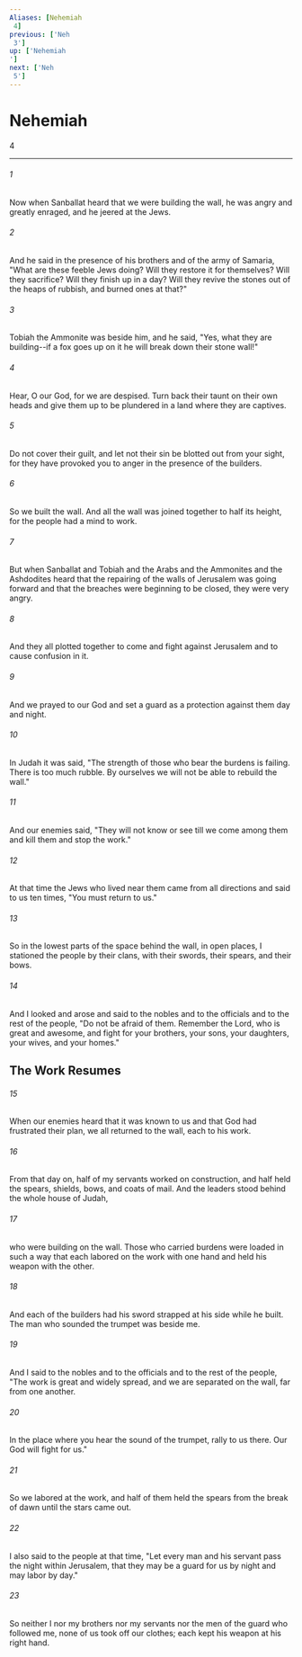 ```yaml
---
Aliases: [Nehemiah 4]
previous: ['Neh 3']
up: ['Nehemiah']
next: ['Neh 5']
---
```

# Nehemiah 4

***
 

###### 1 
Now when Sanballat heard that we were building the wall, he was angry and greatly enraged, and he jeered at the Jews.  

###### 2 
And he said in the presence of his brothers and of the army of Samaria, "What are these feeble Jews doing? Will they restore it for themselves? Will they sacrifice? Will they finish up in a day? Will they revive the stones out of the heaps of rubbish, and burned ones at that?"  

###### 3 
Tobiah the Ammonite was beside him, and he said, "Yes, what they are building--if a fox goes up on it he will break down their stone wall!"  

###### 4 
Hear, O our God, for we are despised. Turn back their taunt on their own heads and give them up to be plundered in a land where they are captives.  

###### 5 
Do not cover their guilt, and let not their sin be blotted out from your sight, for they have provoked you to anger in the presence of the builders.  

###### 6 
So we built the wall. And all the wall was joined together to half its height, for the people had a mind to work.  

###### 7 
But when Sanballat and Tobiah and the Arabs and the Ammonites and the Ashdodites heard that the repairing of the walls of Jerusalem was going forward and that the breaches were beginning to be closed, they were very angry.  

###### 8 
And they all plotted together to come and fight against Jerusalem and to cause confusion in it.  

###### 9 
And we prayed to our God and set a guard as a protection against them day and night.  

###### 10 
In Judah it was said, "The strength of those who bear the burdens is failing. There is too much rubble. By ourselves we will not be able to rebuild the wall."  

###### 11 
And our enemies said, "They will not know or see till we come among them and kill them and stop the work."  

###### 12 
At that time the Jews who lived near them came from all directions and said to us ten times, "You must return to us."  

###### 13 
So in the lowest parts of the space behind the wall, in open places, I stationed the people by their clans, with their swords, their spears, and their bows.  

###### 14 
And I looked and arose and said to the nobles and to the officials and to the rest of the people, "Do not be afraid of them. Remember the Lord, who is great and awesome, and fight for your brothers, your sons, your daughters, your wives, and your homes."  ## The Work Resumes  

###### 15 
When our enemies heard that it was known to us and that God had frustrated their plan, we all returned to the wall, each to his work.  

###### 16 
From that day on, half of my servants worked on construction, and half held the spears, shields, bows, and coats of mail. And the leaders stood behind the whole house of Judah,  

###### 17 
who were building on the wall. Those who carried burdens were loaded in such a way that each labored on the work with one hand and held his weapon with the other.  

###### 18 
And each of the builders had his sword strapped at his side while he built. The man who sounded the trumpet was beside me.  

###### 19 
And I said to the nobles and to the officials and to the rest of the people, "The work is great and widely spread, and we are separated on the wall, far from one another.  

###### 20 
In the place where you hear the sound of the trumpet, rally to us there. Our God will fight for us."  

###### 21 
So we labored at the work, and half of them held the spears from the break of dawn until the stars came out.  

###### 22 
I also said to the people at that time, "Let every man and his servant pass the night within Jerusalem, that they may be a guard for us by night and may labor by day."  

###### 23 
So neither I nor my brothers nor my servants nor the men of the guard who followed me, none of us took off our clothes; each kept his weapon at his right hand.
